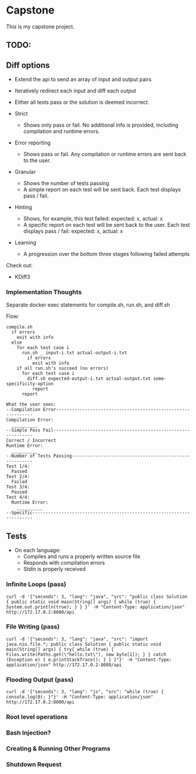 # Capstone

This is my capstone project.

## TODO:

## Diff options

- Extend the api to send an array of input and output pairs
- Iteratively redirect each input and diff each output
- Either all tests pass or the solution is deemed incorrect.

- Strict
  - Shows only pass or fail. No additional info is provided, including compilation and runtime errors.
- Error reporting
  - Shows pass or fail. Any compilation or runtime errors are sent back to the user.
- Granular
  - Shows the number of tests passing
  - A simple report on each test will be sent back. Each test displays pass / fail.
- Hinting
  - Shows, for example, this test failed: expected: x, actual: x
  - A specific report on each test will be sent back to the user. Each test displays pass / fail: expected: x, actual: x
- Learning
  - A progression over the bottom three stages following failed attempts

Check out:
- KDiff3

### Implementation Thoughts

Separate docker exec statements for compile.sh, run.sh, and diff.sh

Flow:
```
compile.sh
  if errors
    exit with info
  else
    for each test case i
      run.sh _ input-i.txt actual-output-i.txt
        if errors
          exit with info
    if all run.sh's succeed (no errors)
      for each test case i
        diff.sh expected-output-i.txt actual-output.txt some-specificity-option
          report
      report

What the user sees:
--Compilation Error-------------------------------------------------------------
Compilation Error:
  __________
--Simple Pass Fail--------------------------------------------------------------
Correct / Incorrect
Runtime Error:
  __________
--Number of Tests Passing-------------------------------------------------------
Test 1/4:
  Passed
Test 2/4:
  Failed
Test 3/4:
  Passed
Test 4/4:
  Runtime Error:
    __________
--Specific----------------------------------------------------------------------

```

## Tests

- On each language:
  - Compiles and runs a properly written source file
  - Responds with compilation errors
  - Stdin is properly received

### Infinite Loops (pass)

```
curl -d '{"seconds": 3, "lang": "java", "src": "public class Solution { public static void main(String[] args) { while (true) { System.out.println(true); } } }' -H "Content-Type: application/json" http://172.17.0.2:8080/api
```

### File Writing (pass)

```
curl -d '{"seconds": 3, "lang": "java", "src": "import java.nio.file.*; public class Solution { public static void main(String[] args) { try{ while (true) { Files.write(Paths.get(\"hello.txt\"), new byte[1]); } } catch (Exception e) { e.printStackTrace(); } } }"}' -H "Content-Type: application/json" http://172.17.0.2:8080/api
```

### Flooding Output (pass)

```
curl -d '{"seconds": 3, "lang": "js", "src": "while (true) { console.log(0); }"}' -H "Content-Type: application/json" http://172.17.0.2:8080/api
```

### Root level operations

### Bash Injection?

### Creating & Running Other Programs

### Shutdown Request
